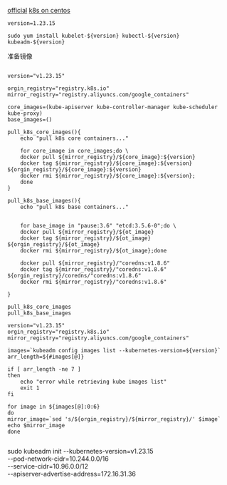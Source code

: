 [official](https://kubernetes.io/zh-cn/docs/setup/production-environment/tools/kubeadm/create-cluster-kubeadm/)
[k8s on centos](https://www.cnblogs.com/cerberus43/p/15881294.html)

```shell
version=1.23.15

sudo yum install kubelet-${version} kubectl-${version} kubeadm-${version}
```

准备镜像

```shell

version="v1.23.15"

orgin_registry="registry.k8s.io"
mirror_registry="registry.aliyuncs.com/google_containers"

core_images=(kube-apiserver kube-controller-manager kube-scheduler kube-proxy)
base_images=()

pull_k8s_core_images(){
    echo "pull k8s core containers..."

    for core_image in core_images;do \
    docker pull ${mirror_registry}/${core_image}:${version}
    docker tag ${mirror_registry}/${core_image}:${version} ${orgin_registry}/${core_image}:${version}
    docker rmi ${mirror_registry}/${core_image}:${version};
    done
}

pull_k8s_base_images(){
    echo "pull k8s base containers..."


    for base_image in "pause:3.6" "etcd:3.5.6-0";do \
    docker pull ${mirror_registry}/${ot_image}
    docker tag ${mirror_registry}/${ot_image} ${orgin_registry}/${ot_image}
    docker rmi ${mirror_registry}/${ot_image};done

    docker pull ${mirror_registry}/"coredns:v1.8.6"
    docker tag ${mirror_registry}/"coredns:v1.8.6" ${orgin_registry}/coredns/"coredns:v1.8.6"
    docker rmi ${mirror_registry}/"coredns:v1.8.6"

}

pull_k8s_core_images
pull_k8s_base_images
```

```shell
version="v1.23.15"
orgin_registry="registry.k8s.io"
mirror_registry="registry.aliyuncs.com/google_containers"

images=`kubeadm config images list --kubernetes-version=${version}`
arr_length=${#images[@]}

if [ arr_length -ne 7 ]
then
    echo "error while retrieving kube images list"
    exit 1
fi

for image in ${images[@]:0:6}
do
mirror_image=`sed 's/${orgin_registry}/${mirror_registry}/' $image`
echo $mirror_image
done


```

sudo kubeadm init --kubernetes-version=v1.23.15 \
--pod-network-cidr=10.244.0.0/16 \
--service-cidr=10.96.0.0/12 \
--apiserver-advertise-address=172.16.31.36
